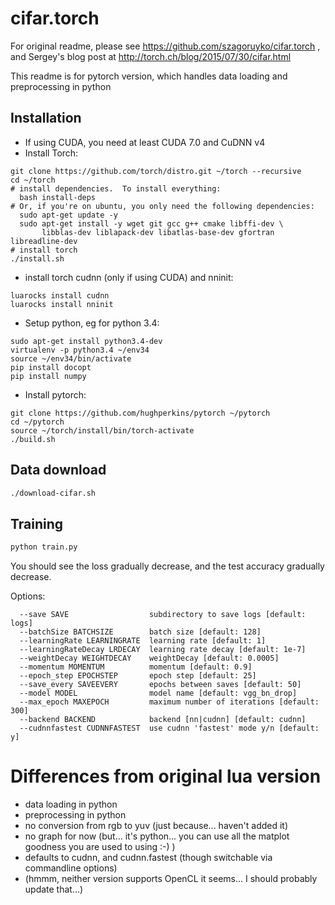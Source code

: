 # cifar.torch

For original readme, please see https://github.com/szagoruyko/cifar.torch , and Sergey's blog post at http://torch.ch/blog/2015/07/30/cifar.html

This readme is for pytorch version, which handles data loading and preprocessing in python

## Installation

- If using CUDA, you need at least CUDA 7.0 and CuDNN v4
- Install Torch:
```
git clone https://github.com/torch/distro.git ~/torch --recursive
cd ~/torch
# install dependencies.  To install everything:
  bash install-deps
# Or, if you're on ubuntu, you only need the following dependencies:
  sudo apt-get update -y
  sudo apt-get install -y wget git gcc g++ cmake libffi-dev \
       libblas-dev liblapack-dev libatlas-base-dev gfortran libreadline-dev
# install torch
./install.sh
```
- install torch cudnn (only if using CUDA) and nninit:
```
luarocks install cudnn
luarocks install nninit
```
- Setup python, eg for python 3.4:
```
sudo apt-get install python3.4-dev
virtualenv -p python3.4 ~/env34
source ~/env34/bin/activate
pip install docopt
pip install numpy
```
- Install pytorch:
```
git clone https://github.com/hughperkins/pytorch ~/pytorch
cd ~/pytorch
source ~/torch/install/bin/torch-activate
./build.sh
```

## Data download

```bash
./download-cifar.sh
```

## Training

```bash
python train.py
```

You should see the loss gradually decrease, and the test accuracy gradually decrease.

Options:
```
  --save SAVE                  subdirectory to save logs [default: logs]
  --batchSize BATCHSIZE        batch size [default: 128]
  --learningRate LEARNINGRATE  learning rate [default: 1]
  --learningRateDecay LRDECAY  learning rate decay [default: 1e-7]
  --weightDecay WEIGHTDECAY    weightDecay [default: 0.0005]
  --momentum MOMENTUM          momentum [default: 0.9]
  --epoch_step EPOCHSTEP       epoch step [default: 25]
  --save_every SAVEEVERY       epochs between saves [default: 50]
  --model MODEL                model name [default: vgg_bn_drop]
  --max_epoch MAXEPOCH         maximum number of iterations [default: 300]
  --backend BACKEND            backend [nn|cudnn] [default: cudnn]
  --cudnnfastest CUDNNFASTEST  use cudnn 'fastest' mode y/n [default: y]
```

# Differences from original lua version

- data loading in python
- preprocessing in python
- no conversion from rgb to yuv (just because... haven't added it)
- no graph for now (but... it's python... you can use all the matplot goodness you are used to using :-) )
- defaults to cudnn, and cudnn.fastest (though switchable via commandline options)
- (hmmm, neither version supports OpenCL it seems... I should probably update that...)

